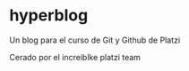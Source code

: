 # hyperblog
Un blog  para el curso de Git y Github  de Platzi


Cerado por el increiblke platzi team